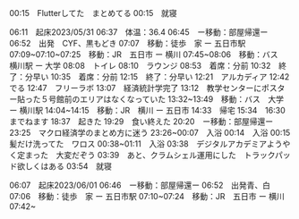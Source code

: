 00:15　Flutterしてた　まとめてる
00:15　就寝

06:11　起床2023/05/31
06:37　体温：36.4
06:45　ー移動：部屋帰還ー
06:52　出発　CYF、黒もどき
07:07　移動：徒歩　家 ー 五日市駅
07:09~07:10~07:25　移動：JR　五日市 ー 横川
07:45~08:06　移動：バス　横川駅 ー 大学
08:08　トイレ
08:10　ラウンジ
08:53　着席：分前
10:32　終了：分早い
10:35　着席：分前
12:15　終了：分早い
12:21　アルカディア
12:42　でる
12:47　フリーラボ
13:07　経済統計学完了
13:12　教学センターにポスター貼った５号館前のエリアはなくなっていた
13:32~13:49　移動：バス　大学 ー 横川駅
14:04~14:15　移動：JR　横川 ー 五日市
14:33　帰宅
15:34　16:30までねます
18:37　起きた
19:29　食い終えた
20:20　ー移動：部屋帰還ー
23:25　マクロ経済学のまとめ方に迷う
23:26~00:07　入浴
00:14　入浴
00:15　髪だけ洗ってた　ワロス
00:38~01:11　入浴
03:38　デジタルアカデミアようやく定まった　大変だぞう
03:39　あと、クラムシェル運用にした　トラックパッド欲しくはある
03:54　就寝

06:07　起床2023/06/01
06:46　ー移動：部屋帰還ー
06:52　出発青、白
07:06　移動：徒歩　家 ー 五日市駅
07:10~07:24　移動：JR　五日市 ー 横川
07:42~